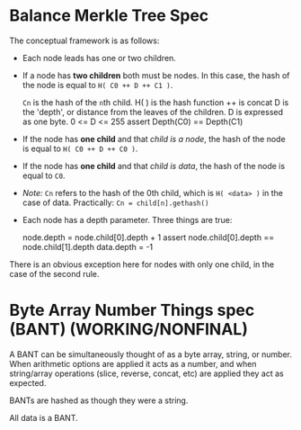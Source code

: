 # Balance Merkle Tree Spec

The conceptual framework is as follows:

* Each node leads has one or two children.
* If a node has **two children** both must be nodes. In this case, the hash of the node is equal to `H( C0 ++ D ++ C1 )`. 

	`Cn` is the hash of the `n`th child.
	H( ) is the hash function
	++ is concat
	D is the 'depth', or distance from the leaves of the children.
	D is expressed as one byte. 0 <= D <= 255
	assert Depth(C0) == Depth(C1)

* If the node has **one child** and that *child is a node*, the hash of the node is equal to `H( C0 ++ D ++ C0 )`.
* If the node has **one child** and that *child is data*, the hash of the node is equal to `C0`. 
* *Note:* `Cn` refers to the hash of the 0th child, which is `H( <data> )` in the case of data. Practically: `Cn = child[n].gethash()`
* Each node has a depth parameter. Three things are true:

	node.depth = node.child[0].depth + 1
	assert node.child[0].depth == node.child[1].depth
	data.depth = -1

There is an obvious exception here for nodes with only one child, in the case of the second rule.

# Byte Array Number Things spec (BANT) (WORKING/NONFINAL)

A BANT can be simultaneously thought of as a byte array, string, or number. When arithmetic options are applied it acts as a number, and when string/array operations (slice, reverse, concat, etc) are applied they act as expected.

BANTs are hashed as though they were a string.

All data is a BANT.